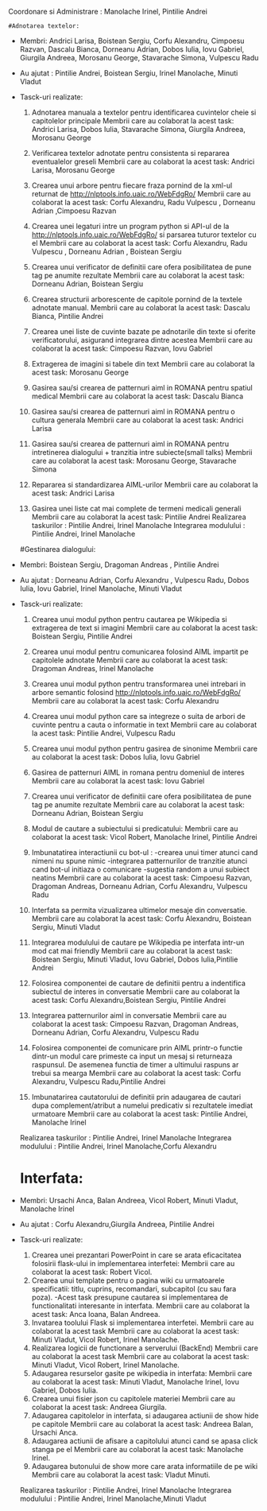    Coordonare si Administrare : Manolache Irinel, Pintilie Andrei

    #Adnotarea textelor:
+ Membri: Andrici Larisa, Boistean Sergiu, Corfu Alexandru, Cimpoesu Razvan, Dascalu Bianca, Dorneanu Adrian, Dobos Iulia, Iovu Gabriel, Giurgila Andreea, Morosanu George, Stavarache Simona, Vulpescu Radu
+ Au ajutat : Pintilie Andrei, Boistean Sergiu, Irinel Manolache, Minuti Vladut
+ Tasck-uri realizate:
    1. Adnotarea manuala a textelor pentru identificarea cuvintelor cheie si capitolelor principale
        Membrii care au colaborat la acest task: Andrici Larisa, Dobos Iulia, Stavarache Simona, Giurgila Andreea, Morosanu George
    2. Verificarea textelor adnotate pentru consistenta si repararea eventualelor greseli
    	Membrii care au colaborat la acest task: Andrici Larisa, Morosanu George
    3. Crearea unui arbore pentru fiecare fraza pornind de la xml-ul returnat de http://nlptools.info.uaic.ro/WebFdgRo/
        Membrii care au colaborat la acest task: Corfu Alexandru, Radu Vulpescu , Dorneanu Adrian ,Cimpoesu Razvan
    4. Crearea unei legaturi intre un program python si API-ul de la http://nlptools.info.uaic.ro/WebFdgRo/ si parsarea tuturor textelor cu el
        Membrii care au colaborat la acest task: Corfu Alexandru, Radu Vulpescu , Dorneanu Adrian , Boistean Sergiu
    5. Crearea unui verificator de definitii care ofera posibilitatea de pune tag pe anumite rezultate
     	Membrii care au colaborat la acest task: Dorneanu Adrian, Boistean Sergiu
    6. Crearea structurii arborescente de capitole pornind de la textele adnotate manual.
    	Membrii care au colaborat la acest task: Dascalu Bianca, Pintilie Andrei
    7. Crearea unei liste de cuvinte bazate pe adnotarile din texte si oferite verificatorului, asigurand integrarea dintre acestea
    	Membrii care au colaborat la acest task: Cimpoesu Razvan, Iovu Gabriel
    8. Extragerea de imagini si tabele din text
    	Membrii care au colaborat la acest task: Morosanu George

    9. Gasirea sau/si crearea de patternuri aiml in ROMANA pentru spatiul medical 
        Membrii care au colaborat la acest task: Dascalu Bianca
    10. Gasirea sau/si crearea de patternuri aiml in ROMANA pentru o cultura generala
        Membrii care au colaborat la acest task: Andrici Larisa
    11. Gasirea sau/si crearea de patternuri aiml in ROMANA pentru intretinerea dialogului + tranzitia intre subiecte(small talks)
        Membrii care au colaborat la acest task: Morosanu George, Stavarache Simona
    12. Repararea si standardizarea AIML-urilor 
        Membrii care au colaborat la acest task: Andrici Larisa
    13. Gasirea unei liste cat mai complete de termeni medicali generali
        Membrii care au colaborat la acest task: Pintilie Andrei
    Realizarea taskurilor : Pintilie Andrei, Irinel Manolache
    Integrarea modulului : Pintilie Andrei, Irinel Manolache

    #Gestinarea dialogului:
+ Membri: Boistean Sergiu, Dragoman Andreas , Pintilie Andrei
+ Au ajutat : Dorneanu Adrian, Corfu Alexandru , Vulpescu Radu, Dobos Iulia, Iovu Gabriel, Irinel Manolache, Minuti Vladut
+ Tasck-uri realizate:
    1. Crearea unui modul python pentru cautarea pe Wikipedia si extragerea de text si imagini
        Membrii care au colaborat la acest task: Boistean Sergiu, Pintilie Andrei
    2. Crearea unui modul pentru comunicarea folosind AIML impartit pe capitolele adnotate
    	Membrii care au colaborat la acest task: Dragoman Andreas, Irinel Manolache
    3. Crearea unui modul python pentru transformarea unei intrebari in arbore semantic folosind http://nlptools.info.uaic.ro/WebFdgRo/
        Membrii care au colaborat la acest task: Corfu Alexandru
    4. Crearea unui modul python care sa integreze o suita de arbori de cuvinte pentru a cauta o informatie in text
        Membrii care au colaborat la acest task: Pintilie Andrei, Vulpescu Radu
    5. Crearea unui modul python pentru gasirea de sinonime
     	Membrii care au colaborat la acest task: Dobos Iulia, Iovu Gabriel
    5. Gasirea de patternuri AIML in romana pentru domeniul de interes
     	Membrii care au colaborat la acest task:  Iovu Gabriel
    6. Crearea unui verificator de definitii care ofera posibilitatea de pune tag pe anumite rezultate
    	Membrii care au colaborat la acest task: Dorneanu Adrian, Boistean Sergiu

    7. Modul de cautare a subiectului si predicatului:
         Membrii care au colaborat la acest task: Vicol Robert, Manolache Irinel, Pintilie Andrei
    8. Imbunatatirea interactiunii cu bot-ul : 
        -crearea unui timer atunci cand nimeni nu spune nimic 
        -integrarea patternurilor de tranzitie atunci cand bot-ul initiaza o comunicare
        -sugestia random a unui subiect neatins
        Membrii care au colaborat la acest task: Cimpoesu Razvan, Dragoman Andreas, Dorneanu Adrian, Corfu Alexandru, Vulpescu Radu
    9. Interfata sa permita vizualizarea ultimelor mesaje din conversatie.
        Membrii care au colaborat la acest task: Corfu Alexandru, Boistean Sergiu, Minuti Vladut
    10. Integrarea modulului de cautare pe Wikipedia pe interfata intr-un mod cat mai friendly
        Membrii care au colaborat la acest task: Boistean Sergiu, Minuti Vladut, Iovu Gabriel, Dobos Iulia,Pintilie Andrei
    11. Folosirea componentei de cautare de definitii pentru a indentifica subiectul de interes in conversatie
        Membrii care au colaborat la acest task: Corfu Alexandru,Boistean Sergiu, Pintilie Andrei
    12. Integrarea patternurilor aiml in conversatie
        Membrii care au colaborat la acest task: Cimpoesu Razvan, Dragoman Andreas, Dorneanu Adrian, Corfu Alexandru, Vulpescu Radu
    13. Folosirea componentei de comunicare prin AIML printr-o functie dintr-un modul care primeste ca input un mesaj si returneaza raspunsul. De asemenea functia de timer a ultimului raspuns ar trebui sa mearga
        Membrii care au colaborat la acest task: Corfu Alexandru, Vulpescu Radu,Pintilie Andrei
    14. Imbunatarirea cautatorului de definitii prin adaugarea de cautari dupa complement/atribut a numelui predicativ si rezultatele imediat urmatoare
        Membrii care au colaborat la acest task: Pintilie Andrei, Manolache Irinel

    Realizarea taskurilor : Pintilie Andrei, Irinel Manolache
    Integrarea modulului : Pintilie Andrei, Irinel Manolache,Corfu Alexandru


    # Interfata:
+ Membri: Ursachi Anca, Balan Andreea, Vicol Robert, Minuti Vladut, Manolache Irinel
+ Au ajutat : Corfu Alexandru,Giurgila Andreea, Pintilie Andrei
+ Tasck-uri realizate:
    1. Crearea unei prezantari PowerPoint in care se arata eficacitatea folosirii flask-ului in implementarea interfetei:
        Membrii care au colaborat la acest task: Robert Vicol.
    2. Crearea unui template pentru o pagina wiki cu urmatoarele specificatii: titlu, cuprins, recomandari, subcapitol (cu sau fara poza).
        -Acest task presupune cautarea si implementarea de functionalitati interesante in interfata.
        Membrii care au colaborat la acest task: Anca Ioana, Balan Andreea.
    3. Invatarea toolului Flask si implementarea interfetei. Membrii care au colaborat la acest task
        Membrii care au colaborat la acest task: Minuti Vladut, Vicol Robert, Irinel Manolache.
    4. Realizarea logicii de functionare a serverului (BackEnd) Membrii care au colaborat la acest task
        Membrii care au colaborat la acest task: Minuti Vladut, Vicol Robert, Irinel Manolache.
    5. Adaugarea resurselor gasite pe wikipedia in interfata: 
        Membrii care au colaborat la acest task: Minuti Vladut, Manolache Irinel, Iovu Gabriel, Dobos Iulia.
    6. Crearea unui fisier json cu capitolele materiei
        Membrii care au colaborat la acest task: Andreea Giurgila.
    7. Adaugarea capitolelor in interfata, si adaugarea actiunii de show hide pe capitole 
        Membrii care au colaborat la acest task: Andreea Balan, Ursachi Anca.
    8. Adaugarea actiunii de afisare a capitolului atunci cand se apasa click stanga pe el
        Membrii care au colaborat la acest task: Manolache Irinel.
    9. Adaugarea butonului de show more care arata informatiile de pe wiki
        Membrii care au colaborat la acest task: Vladut Minuti.

    Realizarea taskurilor : Pintilie Andrei, Irinel Manolache
    Integrarea modulului : Pintilie Andrei, Irinel Manolache,Minuti Vladut